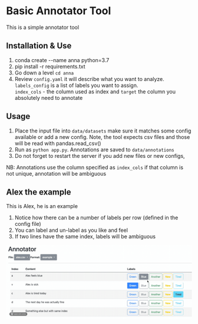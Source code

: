# Basic Annotator Tool
This is a simple annotator tool

## Installation & Use
 1. conda create --name anna python=3.7
 2. pip install -r requirements.txt
 3. Go down a level `cd anna`
 4. Review `config.yaml` it will describe what you want to analyze.  
   `labels_config` is a list of labels you want to assign.  
   `index_cols` - the column used as index and `target` the column you absolutely need to annotate
 
## Usage
 1. Place the input file into `data/datasets` make sure it matches some config available or add a new config. Note, the tool expects csv files and those will be read with pandas.read_csv()
 2. Run as `python app.py`. Annotations are saved to `data/annotations`
 3. Do not forget to restart the server if you add new files or new configs, 

 NB: Annotations use the column specified as `index_cols` if that column is not unique, annotation will be ambiguous

 ## Alex the example
 This is Alex, he is an example

 1. Notice how there can be a number of labels per row (defined in the config file)
 2. You can label and un-label as you like and feel
 3. If two lines have the same index, labels will be ambiguous
 

<p align="left">
  <img src="assets/alex.gif" width=800>
</p>